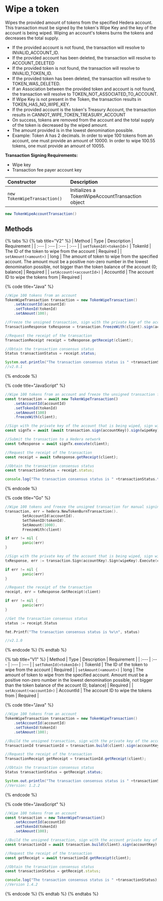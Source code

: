 # Wipe a token

Wipes the provided amount of tokens from the specified Hedera account. This transaction must be signed by the token's Wipe Key and the key of the account is being wiped. Wiping an account's tokens burns the tokens and decreases the total supply.

* If the provided account is not found, the transaction will resolve to INVALID\_ACCOUNT\_ID.
* If the provided account has been deleted, the transaction will resolve to ACCOUNT\_DELETED
* If the provided token is not found, the transaction will resolve to INVALID\_TOKEN\_ID.
* If the provided token has been deleted, the transaction will resolve to TOKEN\_WAS\_DELETED.
* If an Association between the provided token and account is not found, the transaction will resolve to TOKEN\_NOT\_ASSOCIATED\_TO\_ACCOUNT.
* If Wipe Key is not present in the Token, the transaction results in TOKEN\_HAS\_NO\_WIPE\_KEY.
* If the provided account is the token's Treasury Account, the transaction results in CANNOT\_WIPE\_TOKEN\_TREASURY\_ACCOUNT
* On success, tokens are removed from the account and the total supply of the token is decreased by the wiped amount.
* The amount provided is in the lowest denomination possible. 
* Example: Token A has 2 decimals. In order to wipe 100 tokens from an account, one must provide an amount of 10000. In order to wipe 100.55 tokens, one must provide an amount of 10055.

**Transaction Signing Requirements:**

* Wipe key
* Transaction fee payer account key

| Constructor | Description |
| :--- | :--- |
| `new TokenWipeTransaction()` | Initializes a TokenWipeAccountTransaction object |

```java
new TokenWipeAccountTransaction()
```

## Methods

{% tabs %}
{% tab title="V2" %}
| Method | Type | Description | Requirement |
| :--- | :--- | :--- | :--- |
| `setTokenId(<tokenId>)` | TokenId | The ID of the token to wipe from the account | Required |
| `setAmount(<amount>)` | long | The amount of token to wipe from the specified account. The amount must be a positive non-zero number in the lowest denomination possible, not bigger than the token balance of the account \(0; balance\] | Required |
| `setAccount(<accountId>)` | AccountId | The account ID to wipe the tokens from | Required |

{% code title="Java" %}
```java
//Wipe 100 tokens from an account
TokenWipeTransaction transaction = new TokenWipeTransaction()
    .setAccountId(accountId)
    .setTokenId(tokenId)
    .setAmount(100);

//Freeze the unsigned transaction, sign with the private key of the account that is being wiped, sign with the wipe private key of the token, submit the transaction to a Hedera network
TransactionResponse txResponse = transaction.freezeWith(client).sign(accountKey).sign(wipeKey).execute(client);

//Request the receipt of the transaction
TransactionReceipt receipt = txResponse.getReceipt(client);

//Obtain the transaction consensus status
Status transactionStatus = receipt.status;

System.out.println("The transaction consensus status is " +transactionStatus);
//v2.0.1
```
{% endcode %}

{% code title="JavaScript" %}
```javascript
//Wipe 100 tokens from an account and freeze the unsigned transaction for manual signing
const transaction = await new TokenWipeTransaction()
    .setAccountId(accountId)
    .setTokenId(tokenId)
    .setAmount(100)
    .freezeWith(client);

//Sign with the private key of the account that is being wiped, sign with the wipe private key of the token
const signTx = await (await transaction.sign(accountKey)).sign(wipeKey);    

//Submit the transaction to a Hedera network    
const txResponse = await signTx.execute(client);

//Request the receipt of the transaction
const receipt = await txResponse.getReceipt(client);

//Obtain the transaction consensus status
const transactionStatus = receipt.status;

console.log("The transaction consensus status is " +transactionStatus.toString());
```
{% endcode %}

{% code title="Go" %}
```go
//Wipe 100 tokens and freeze the unsigned transaction for manual signing
transaction, err = hedera.NewTokenBurnTransaction().
        SetAccountId(accountId).
        SetTokenID(tokenId).
        SetAmount(1000).
        FreezeWith(client)

if err != nil {
        panic(err)
}

//Sign with the private key of the account that is being wiped, sign with the wipe private key of the token
txResponse, err := transaction.Sign(accountKey).Sign(wipeKey).Execute(client)

if err != nil {
        panic(err)
}

//Request the receipt of the transaction
receipt, err = txResponse.GetReceipt(client)

if err != nil {
        panic(err)
}

//Get the transaction consensus status
status := receipt.Status

fmt.Printf("The transaction consensus status is %v\n", status)

//v2.1.0
```
{% endcode %}
{% endtab %}

{% tab title="V1" %}
| Method | Type | Description | Requirement |
| :--- | :--- | :--- | :--- |
| `setTokenId(<tokenId>)` | TokenId | The ID of the token to wipe from the account | Required |
| `setAmount(<amount>)` | long | The amount of token to wipe from the specified account. Amount must be a positive non-zero number in the lowest denomination possible, not bigger than the token balance of the account \(0; balance\] | Required |
| `setAccount(<accountId>)` | AccountId | The account ID to wipe the tokens from | Required |

{% code title="Java" %}
```java
//Wipe 100 tokens from an account
TokenWipeTransaction transaction = new TokenWipeTransaction()
    .setAccountId(accountId)
    .setTokenId(tokenId)
    .setAmount(100);

//Build the unsigned transaction, sign with the private key of the account that is being wiped, sign with the wipe private key of the token, submit the transaction to a Hedera network
TransactionId transactionId = transaction.build(client).sign(accountKey).sign(wipeKey).execute(client);

//Request the receipt of the transaction
TransactionReceipt getReceipt = transactionId.getReceipt(client);

//Obtain the transaction consensus status
Status transactionStatus = getReceipt.status;

System.out.println("The transaction consensus status is " +transactionStatus);
//Version: 1.2.2
```
{% endcode %}

{% code title="JavaScript" %}
```javascript
//Wipe 100 tokens from an account
const transaction = new TokenWipeTransaction()
    .setAccountId(accountId)
    .setTokenId(tokenId)
    .setAmount(100);

//Build the unsigned transaction, sign with the account private key of the token, sign with the wipe private key, submit the transaction to a Hedera network
const transactionId = await transaction.build(client).sign(accountKey).sign(wipeKey).execute(client);

//Request the receipt of the transaction
const getReceipt = await transactionId.getReceipt(client);

//Obtain the transaction consensus status
const transactionStatus = getReceipt.status;

console.log("The transaction consensus status is " +transactionStatus);
//Version 1.4.2
```
{% endcode %}
{% endtab %}
{% endtabs %}

